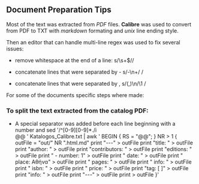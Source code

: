 ## Document Preparation Tips

Most of the text was extracted from *PDF* files. **Calibre** was used to convert from PDF to TXT with *markdown* formating and *unix* line ending style.

Then an editor that can handle multi-line regex was used to fix several issues:

* remove whitespace at the end of a line:
s/\s+$//

* concatenate lines that were separated by - 
s/-\n+/ /

* concatenate lines that were separated by ,
s/(,)\n/\1 /


For some of the documents specific steps where made:

### To split the text extracted from the catalog PDF:
* A special separator was added before each line beginning with a number and 
sed '/^[0-9][0-9]*\./i\
@@
' Katalogos_Calibre.txt | awk '
BEGIN { RS = "@@"; } 
NR > 1 {
    outFile = "out/" NR ".html.md"
    print "---" > outFile 
    print "title: " > outFile
    print "author: "  > outFile
    print "contributors: " > outFile
    print "editions: " > outFile 
    print "    - number: 1" > outFile 
    print "      date: " > outFile 
    print "      place: Αθήνα" > outFile 
    print "      pages: " > outFile 
    print "      info: " > outFile 
    print "      isbn: " > outFile 
    print "      price: " > outFile 
    print "tag: [  ]" > outFile     
    print "info: " > outFile
    print "---" > outFile 
    print > outFile 
}'


    